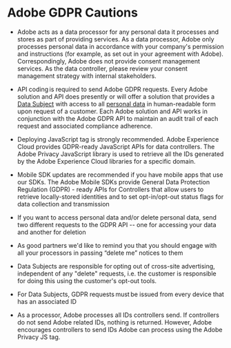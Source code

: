 # Adobe GDPR Cautions

* Adobe acts as a data processor for any personal data it processes and stores as part of providing services. As a data processor, Adobe only processes personal data in accordance with your company's permission and instructions (for example, as set out in your agreement with Adobe). Correspondingly, Adobe does not provide consent management services. As the data controller, please review your consent management strategy with internal stakeholders.

* API coding is required to send Adobe GDPR requests. Every Adobe solution and API does presently or will offer a solution that provides a [Data Subject](gdpr-terminology.html#DataSubject) with access to all [personal data](gdpr-terminology.html#PII) in human-readable form upon request of a customer. Each Adobe solution and API works in conjunction with the Adobe GDPR API to maintain an audit trail of each request and associated compliance adherence.

* Deploying JavaScript tag is strongly recommended. Adobe Experience Cloud provides GDPR-ready JavaScript APIs for data controllers. The Adobe Privacy JavaScript library is used to retrieve all the IDs generated by the Adobe Experience Cloud libraries for a specific domain.

* Mobile SDK updates are recommended if you have mobile apps that use our SDKs. The Adobe Mobile SDKs provide General Data Protection Regulation (GDPR) - ready APIs for Controllers that allow users to retrieve locally-stored identities and to set opt-in/opt-out status flags for data collection and transmission

* If you want to access personal data and/or delete personal data, send two different requests to the GDPR API -- one for accessing your data and another for deletion

* As good partners we'd like to remind you that you should engage with all your processors in passing “delete me” notices to them 

* Data Subjects are responsible for opting out of cross-site advertising, independent of any "delete" requests, i.e. the customer is responsible for doing this using the customer's opt-out tools.

* For Data Subjects, GDPR requests must be issued from every device that has an associated ID

* As a processor, Adobe processes all IDs controllers send. If controllers do not send Adobe related IDs, nothing is returned. However, Adobe encourages controllers to send IDs Adobe can process using the Adobe Privacy JS tag.
